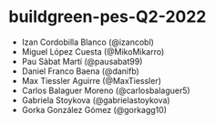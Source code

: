 # buildgreen-pes-Q2-2022

* Izan Cordobilla Blanco (@izancobl)
* Miguel López Cuesta (@MikoMikarro)
* Pau Sàbat Martí (@pausabat99)
* Daniel Franco Baena (@danifb)
* Max Tiessler Aguirre (@MaxTiessler)
* Carlos Balaguer Moreno (@carlosbalaguer5)
* Gabriela Stoykova (@gabrielastoykova)
* Gorka González Gómez (@gorkagg10)
